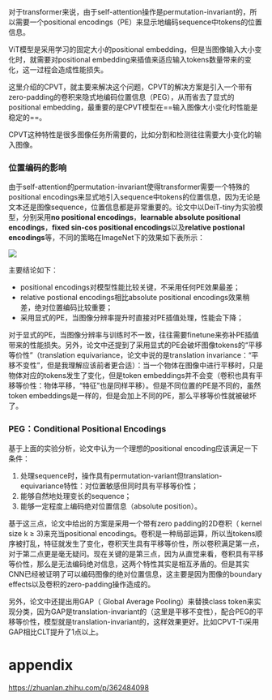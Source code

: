 对于transformer来说，由于self-attention操作是permutation-invariant的，所以需要一个positional encodings（PE）来显示地编码sequence中tokens的位置信息。

ViT模型是采用学习的固定大小的positional embedding，但是当图像输入大小变化时，就需要对positional embedding来插值来适应输入tokens数量带来的变化，这一过程会造成性能损失。

这里介绍的CPVT，就主要来解决这个问题，CPVT的解决方案是引入一个带有zero-padding的卷积来隐式地编码位置信息（PEG），从而省去了显式的positional embedding，最重要的是CPVT模型在==输入图像大小变化时性能是稳定的==。

CPVT这种特性是很多图像任务所需要的，比如分割和检测往往需要大小变化的输入图像。

### **位置编码的影响**

由于self-attention的permutation-invariant使得transformer需要一个特殊的positional encodings来显式地引入sequence中tokens的位置信息，因为无论是文本还是图像sequence，位置信息都是非常重要的。论文中以DeiT-tiny为实验模型，分别采用**no positional encodings**，**learnable absolute positional encodings**，**fixed sin-cos positional encodings**以及**relative postional encodings**等，不同的策略在ImageNet下的效果如下表所示：

![](https://pic4.zhimg.com/80/v2-d334163ac725c0d07bdce8750b0c685f_1440w.webp)

主要结论如下：

- positional encodings对模型性能比较关键，不采用任何PE效果最差；
- relative postional encodings相比absolute positional encodings效果稍差，绝对位置编码比较重要；
- 采用显式的PE，当图像分辨率提升时直接对PE插值处理，性能会下降；

对于显式的PE，当图像分辨率与训练时不一致，往往需要finetune来弥补PE插值带来的性能损失。另外，论文中还提到了采用显式的PE会破坏图像tokens的“平移等价性”（translation equivariance，论文中说的是translation invariance：“平移不变性”，但是我理解应该前者更合适）：当一个物体在图像中进行平移时，只是物体对应的tokens发生了变化，但是token embeddings并不会变（卷积也具有平移等价性：物体平移，“特征”也是同样平移）。但是不同位置的PE是不同的，虽然token embeddings是一样的，但是会加上不同的PE，那么平移等价性就被破坏了。

### **PEG：Conditional Positional Encodings**

基于上面的实验分析，论文中认为一个理想的positional encoding应该满足一下条件：
1. 处理sequence时，操作具有permutation-variant但translation-equivariance特性：对位置敏感但同时具有平移等价性；  
2. 能够自然地处理变长的sequence；  
3. 能够一定程度上编码绝对位置信息（absolute position）。  
    
基于这三点，论文中给出的方案是采用一个带有zero padding的2D卷积（ kernel size k ≥ 3)来充当positional encodings。卷积是一种局部运算，所以当tokens顺序被打乱，特征就发生了变化，卷积天生具有平移等价性，所以卷积满足第一点，对于第二点更是毫无疑问。现在关键的是第三点，因为从直觉来看，卷积具有平移等价性，那么是无法编码绝对信息，这两个特性其实是相互矛盾的。但是其实CNN已经被证明了可以编码图像的绝对位置信息，这主要是因为图像的boundary effects以及卷积的zero-padding操作造成的。


另外，论文中还提出用GAP（ Global Average Pooling）来替换class token来实现分类，因为GAP是translation-invariant的（这里是平移不变性），配合PEG的平移等价性，模型就是translation-invariant的，这样效果更好。比如CPVT-Ti采用GAP相比CLT提升了1点以上。

# appendix

https://zhuanlan.zhihu.com/p/362484098







